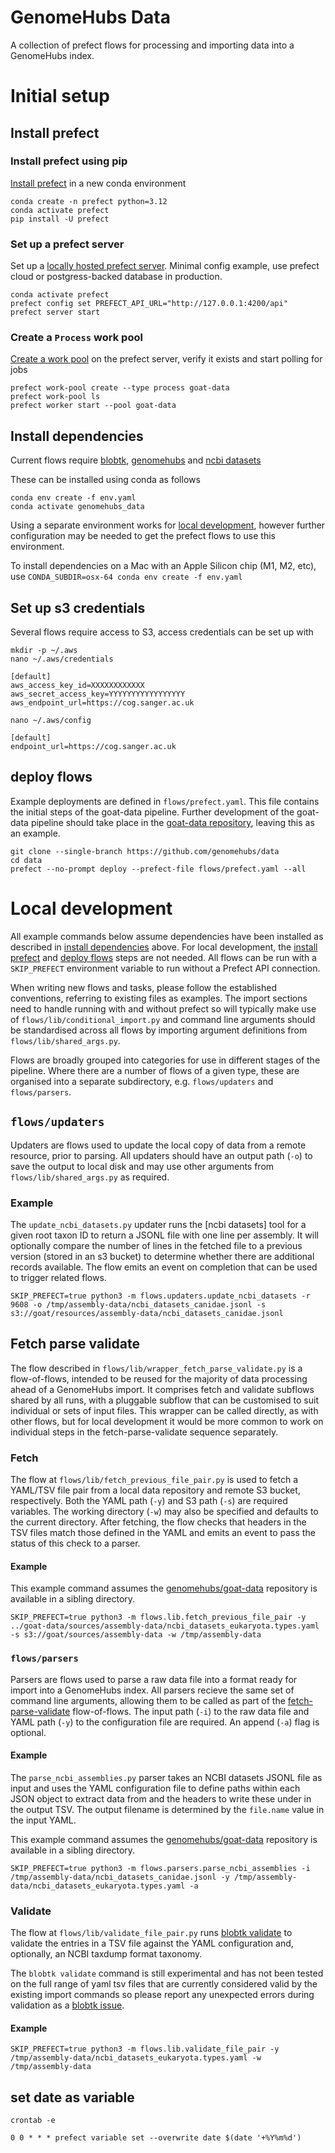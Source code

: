 # GenomeHubs Data

A collection of prefect flows for processing and importing data into a GenomeHubs index.

# Initial setup

## Install prefect

### Install prefect using pip

[Install prefect](https://docs.prefect.io/v3/get-started/install) in a new conda environment

```
conda create -n prefect python=3.12
conda activate prefect
pip install -U prefect
```

### Set up a prefect server

Set up a [locally hosted prefect server](https://docs.prefect.io/v3/manage/self-host). Minimal config example, use prefect cloud or postgress-backed database in production.

```
conda activate prefect
prefect config set PREFECT_API_URL="http://127.0.0.1:4200/api"
prefect server start
```

### Create a `Process` work pool

[Create a work pool](https://docs.prefect.io/v3/tutorials/schedule#create-a-work-pool) on the prefect server, verify it exists and start polling for jobs

```
prefect work-pool create --type process goat-data
prefect work-pool ls
prefect worker start --pool goat-data
```

## Install dependencies

Current flows require [blobtk](), [genomehubs]() and [ncbi datasets]()

These can be installed using conda as follows

```
conda env create -f env.yaml
conda activate genomehubs_data
```

Using a separate environment works for [local development](#local-development), however further configuration may be needed to get the prefect flows to use this environment.

To install dependencies on a Mac with an Apple Silicon chip (M1, M2, etc), use `CONDA_SUBDIR=osx-64 conda env create -f env.yaml`

## Set up s3 credentials

Several flows require access to S3, access credentials can be set up with

```
mkdir -p ~/.aws
nano ~/.aws/credentials

[default]
aws_access_key_id=XXXXXXXXXXXX
aws_secret_access_key=YYYYYYYYYYYYYYYYY
aws_endpoint_url=https://cog.sanger.ac.uk
```

```
nano ~/.aws/config

[default]
endpoint_url=https://cog.sanger.ac.uk
```

## deploy flows

Example deployments are defined in `flows/prefect.yaml`. This file contains the initial steps of the goat-data pipeline. Further development of the goat-data pipeline should take place in the [goat-data repository](https://github.com/genomehubs/goat-data), leaving this as an example.

```
git clone --single-branch https://github.com/genomehubs/data
cd data
prefect --no-prompt deploy --prefect-file flows/prefect.yaml --all
```

# Local development

All example commands below assume dependencies have been installed as described in [install dependencies](#install-dependencies) above. For local development, the [install prefect](#install-prefect) and [deploy flows](#deploy-flows) steps are not needed. All flows can be run with a `SKIP_PREFECT` environment variable to run without a Prefect API connection.

When writing new flows and tasks, please follow the established conventions, referring to existing files as examples. The import sections need to handle running with and without prefect so will typically make use of `flows/lib/conditional_import.py` and command line arguments should be standardised across all flows by importing argument definitions from `flows/lib/shared_args.py`.

Flows are broadly grouped into categories for use in different stages of the pipeline. Where there are a number of flows of a given type, these are organised into a separate subdirectory, e.g. `flows/updaters` and `flows/parsers`.

## `flows/updaters`

Updaters are flows used to update the local copy of data from a remote resource, prior to parsing. All updaters should have an output path (`-o`) to save the output to local disk and may use other arguments from `flows/lib/shared_args.py` as required.

### Example

The `update_ncbi_datasets.py` updater runs the [ncbi datasets] tool for a given root taxon ID to return a JSONL file with one line per assembly. It will optionally compare the number of lines in the fetched file to a previous version (stored in an s3 bucket) to determine whether there are additional records available. The flow emits an event on completion that can be used to trigger related flows.

```
SKIP_PREFECT=true python3 -m flows.updaters.update_ncbi_datasets -r 9608 -o /tmp/assembly-data/ncbi_datasets_canidae.jsonl -s s3://goat/resources/assembly-data/ncbi_datasets_canidae.jsonl
```

## Fetch parse validate

The flow described in `flows/lib/wrapper_fetch_parse_validate.py` is a flow-of-flows, intended to be reused for the majority of data processing ahead of a GenomeHubs import. It comprises fetch and validate subflows shared by all runs, with a pluggable subflow that can be customised to suit individual or sets of input files. This wrapper can be called directly, as with other flows, but for local development it would be more common to work on individual steps in the fetch-parse-validate sequence separately.

### Fetch

The flow at `flows/lib/fetch_previous_file_pair.py` is used to fetch a YAML/TSV file pair from a local data repository and remote S3 bucket, respectively. Both the YAML path (`-y`) and S3 path (`-s`) are required variables. The working directory (`-w`) may also be specified and defaults to the current directory. After fetching, the flow checks that headers in the TSV files match those defined in the YAML and emits an event to pass the status of this check to a parser.

#### Example

This example command assumes the [genomehubs/goat-data](https://github.com/genomehubs/goat-data) repository is available in a sibling directory.

```
SKIP_PREFECT=true python3 -m flows.lib.fetch_previous_file_pair -y ../goat-data/sources/assembly-data/ncbi_datasets_eukaryota.types.yaml -s s3://goat/sources/assembly-data -w /tmp/assembly-data
```

### `flows/parsers`

Parsers are flows used to parse a raw data file into a format ready for import into a GenomeHubs index. All parsers recieve the same set of command line arguments, allowing them to be called as part of the [fetch-parse-validate](#fetch-parse-validate) flow-of-flows. The input path (`-i`) to the raw data file and YAML path (`-y`) to the configuration file are required. An append (`-a`) flag is optional.

#### Example

The `parse_ncbi_assemblies.py` parser takes an NCBI datasets JSONL file as input and uses the YAML configuration file to define paths within each JSON object to extract data from and the headers to write these under in the output TSV. The output filename is determined by the `file.name` value in the input YAML.

This example command assumes the [genomehubs/goat-data](https://github.com/genomehubs/goat-data) repository is available in a sibling directory.

```
SKIP_PREFECT=true python3 -m flows.parsers.parse_ncbi_assemblies -i /tmp/assembly-data/ncbi_datasets_canidae.jsonl -y /tmp/assembly-data/ncbi_datasets_eukaryota.types.yaml -a
```

### Validate

The flow at `flows/lib/validate_file_pair.py` runs [blobtk validate](https://github.com/genomehubs/blobtk/wiki/blobtk-validate) to validate the entries in a TSV file against the YAML configuration and, optionally, an NCBI taxdump format taxonomy.

The `blobtk validate` command is still experimental and has not been tested on the full range of yaml tsv files that are currently considered valid by the existing import commands so please report any unexpected errors during validation as a [blobtk issue](https://github.com/genomehubs/blobtk/issues).

#### Example

```
SKIP_PREFECT=true python3 -m flows.lib.validate_file_pair -y /tmp/assembly-data/ncbi_datasets_eukaryota.types.yaml -w /tmp/assembly-data

```

## set date as variable

```
crontab -e

0 0 * * * prefect variable set --overwrite date $(date '+%Y%m%d')
```
